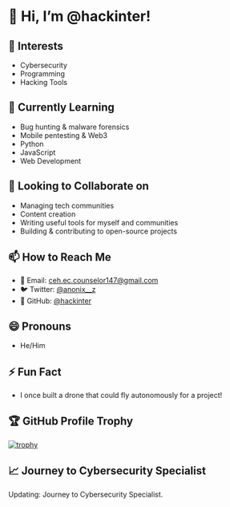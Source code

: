 # 👋 Hi, I’m @hackinter!

## 👀 Interests
- Cybersecurity
- Programming
- Hacking Tools

## 🌱 Currently Learning
- Bug hunting & malware forensics
- Mobile pentesting & Web3
- Python
- JavaScript
- Web Development

## 💞️ Looking to Collaborate on
- Managing tech communities
- Content creation
- Writing useful tools for myself and communities
- Building & contributing to open-source projects

## 📫 How to Reach Me
- 📧 Email: [ceh.ec.counselor147@gmail.com](mailto:ceh.ec.counselor147@gmail.com)
- 🐦 Twitter: [@anonix__z](https://twitter.com/anonix__z)
- 🐙 GitHub: [@hackinter](https://github.com/hackinter)

## 😄 Pronouns
- He/Him

## ⚡ Fun Fact
- I once built a drone that could fly autonomously for a project!

## 🏆 GitHub Profile Trophy
[![trophy](https://github-profile-trophy.vercel.app/?username=hackinter)](https://github.com/ryo-ma/github-profile-trophy)

## 📈 Journey to Cybersecurity Specialist
Updating: Journey to Cybersecurity Specialist.
